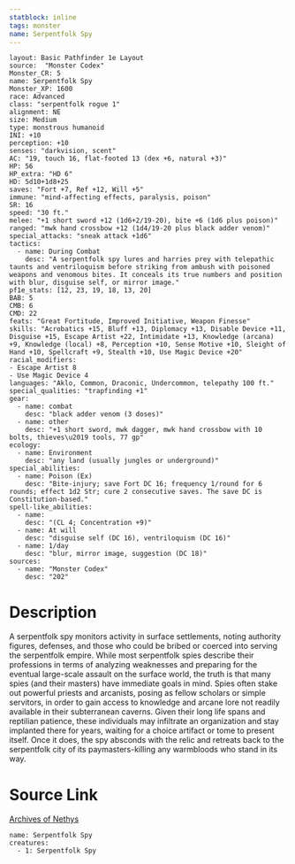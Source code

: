 ```yaml
---
statblock: inline
tags: monster
name: Serpentfolk Spy
---
```

```statblock
layout: Basic Pathfinder 1e Layout
source:  "Monster Codex"
Monster_CR: 5
name: Serpentfolk Spy
Monster_XP: 1600
race: Advanced
class: "serpentfolk rogue 1"
alignment: NE
size: Medium
type: monstrous humanoid
INI: +10
perception: +10
senses: "darkvision, scent"
AC: "19, touch 16, flat-footed 13 (dex +6, natural +3)"
HP: 56
HP_extra: "HD 6"
HD: 5d10+1d8+25
saves: "Fort +7, Ref +12, Will +5"
immune: "mind-affecting effects, paralysis, poison"
SR: 16
speed: "30 ft."
melee: "+1 short sword +12 (1d6+2/19-20), bite +6 (1d6 plus poison)"
ranged: "mwk hand crossbow +12 (1d4/19-20 plus black adder venom)"
special_attacks: "sneak attack +1d6"
tactics:
  - name: During Combat
    desc: "A serpentfolk spy lures and harries prey with telepathic taunts and ventriloquism before striking from ambush with poisoned weapons and venomous bites. It conceals its true numbers and position with blur, disguise self, or mirror image."
pf1e_stats: [12, 23, 19, 18, 13, 20]
BAB: 5
CMB: 6
CMD: 22
feats: "Great Fortitude, Improved Initiative, Weapon Finesse"
skills: "Acrobatics +15, Bluff +13, Diplomacy +13, Disable Device +11, Disguise +15, Escape Artist +22, Intimidate +13, Knowledge (arcana) +9, Knowledge (local) +8, Perception +10, Sense Motive +10, Sleight of Hand +10, Spellcraft +9, Stealth +10, Use Magic Device +20"
racial_modifiers:
- Escape Artist 8
- Use Magic Device 4
languages: "Aklo, Common, Draconic, Undercommon, telepathy 100 ft."
special_qualities: "trapfinding +1"
gear:
  - name: combat
    desc: "black adder venom (3 doses)"
  - name: other
    desc: "+1 short sword, mwk dagger, mwk hand crossbow with 10 bolts, thieves\u2019 tools, 77 gp"
ecology:
  - name: Environment
    desc: "any land (usually jungles or underground)"
special_abilities:
  - name: Poison (Ex)
    desc: "Bite-injury; save Fort DC 16; frequency 1/round for 6 rounds; effect 1d2 Str; cure 2 consecutive saves. The save DC is Constitution-based."
spell-like_abilities:
  - name:
    desc: "(CL 4; Concentration +9)"
  - name: At will
    desc: "disguise self (DC 16), ventriloquism (DC 16)"
  - name: 1/day
    desc: "blur, mirror image, suggestion (DC 18)"
sources:
  - name: "Monster Codex"
    desc: "202"
```
# Description
A serpentfolk spy monitors activity in surface settlements, noting authority figures, defenses, and those who could be bribed or coerced into serving the serpentfolk empire. While most serpentfolk spies describe their professions in terms of analyzing weaknesses and preparing for the eventual large-scale assault on the surface world, the truth is that many spies (and their masters) have immediate goals in mind. Spies often stake out powerful priests and arcanists, posing as fellow scholars or simple servitors, in order to gain access to knowledge and arcane lore not readily available in their subterranean caverns. Given their long life spans and reptilian patience, these individuals may infiltrate an organization and stay implanted there for years, waiting for a choice artifact or tome to present itself. Once it does, the spy absconds with the relic and retreats back to the serpentfolk city of its paymasters-killing any warmbloods who stand in its way.
# Source Link
[Archives of Nethys](https://aonprd.com/MonsterDisplay.aspx?ItemName=Serpentfolk%20Spy)
```encounter-table
name: Serpentfolk Spy
creatures:
  - 1: Serpentfolk Spy
```
